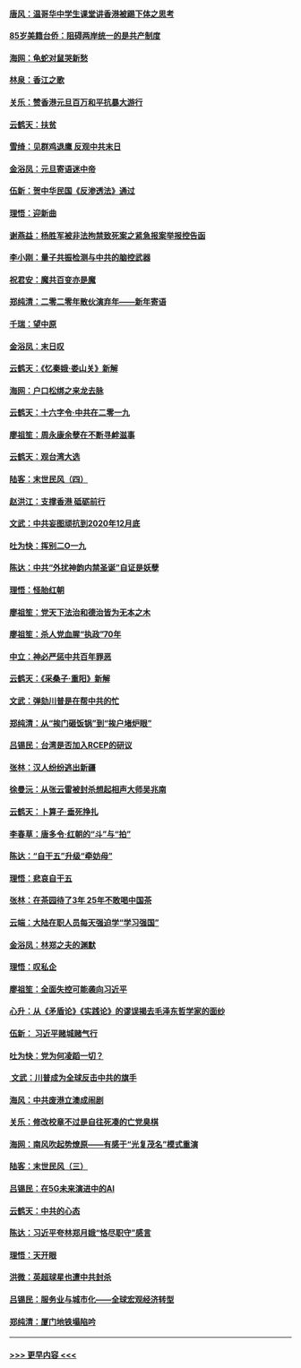 #### [唐风：温哥华中学生课堂讲香港被踢下体之思考](../pages/nsc993/n11766848.md?t=01041022) 
#### [85岁美籍台侨：阻碍两岸统一的是共产制度](../pages/nsc993/n11765043.md?t=01041022) 
#### [海网：龟蛇对鼠哭新愁](../pages/nsc993/n11764895.md?t=01041022) 
#### [林泉：香江之歌](../pages/nsc993/n11764415.md?t=01041022) 
#### [关乐：赞香港元旦百万和平抗暴大游行](../pages/nsc993/n11764382.md?t=01041022) 
#### [云鹤天：扶贫](../pages/nsc993/n11764245.md?t=01041022) 
#### [雪绮：见群鸡退鹰  反观中共末日](../pages/nsc993/n11762112.md?t=01041022) 
#### [金浴凤：元旦寄语迷中帝](../pages/nsc993/n11761788.md?t=01041022) 
#### [伍新：贺中华民国《反渗透法》通过](../pages/nsc993/n11761994.md?t=01041022) 
#### [理悟：迎新曲](../pages/nsc993/n11761152.md?t=01041022) 
#### [谢燕益：杨胜军被非法拘禁致死案之紧急报案举报控告函](../pages/nsc993/n11756134.md?t=01041022) 
#### [李小刚：量子共振检测与中共的脑控武器](../pages/nsc993/n11754518.md?t=01041022) 
#### [祝君安：魔共百变亦是魔](../pages/nsc993/n11754469.md?t=01041022) 
#### [郑纯清：二零二零年散伙演弃年——新年寄语](../pages/nsc993/n11754195.md?t=01041022) 
#### [千瑞：望中原](../pages/nsc993/n11754159.md?t=01041022) 
#### [金浴凤：末日叹](../pages/nsc993/n11752359.md?t=01041022) 
#### [云鹤天：《忆秦娥‧娄山关》新解](../pages/nsc993/n11752348.md?t=01041022) 
#### [海网：户口松绑之来龙去脉](../pages/nsc993/n11752328.md?t=01041022) 
#### [云鹤天：十六字令‧中共在二零一九](../pages/nsc993/n11752305.md?t=01041022) 
#### [廖祖笙：周永康余孽在不断寻衅滋事](../pages/nsc993/n11751013.md?t=01041022) 
#### [云鹤天：观台湾大选](../pages/nsc993/n11751007.md?t=01041022) 
#### [陆客：末世民风（四）](../pages/nsc993/n11749203.md?t=01041022) 
#### [赵洪江：支撑香港 砥砺前行](../pages/nsc993/n11748482.md?t=01041022) 
#### [文武：中共妄图顽抗到2020年12月底](../pages/nsc993/n11748446.md?t=01041022) 
#### [吐为快：挥别二O一九](../pages/nsc993/n11748411.md?t=01041022) 
#### [陈达：中共“外扰神韵内禁圣诞”自证是妖孽](../pages/nsc993/n11748226.md?t=01041022) 
#### [理悟：怪胎红朝](../pages/nsc993/n11748206.md?t=01041022) 
#### [廖祖笙：党天下法治和德治皆为无本之木](../pages/nsc993/n11748135.md?t=01041022) 
#### [廖祖笙：杀人党血腥“执政”70年](../pages/nsc993/n11745144.md?t=01041022) 
#### [中立：神必严惩中共百年罪恶](../pages/nsc993/n11744970.md?t=01041022) 
#### [云鹤天：《采桑子‧重阳》新解](../pages/nsc993/n11744948.md?t=01041022) 
#### [文武：弹劾川普是在帮中共的忙](../pages/nsc993/n11744758.md?t=01041022) 
#### [郑纯清：从“挨门砸饭锅”到“挨户堵炉眼”](../pages/nsc993/n11744745.md?t=01041022) 
#### [吕锡民：台湾是否加入RCEP的研议](../pages/nsc993/n11744701.md?t=01041022) 
#### [张林：汉人纷纷逃出新疆](../pages/nsc993/n11743530.md?t=01041022) 
#### [徐曼沅：从张云雷被封杀想起相声大师吴兆南](../pages/nsc993/n11741816.md?t=01041022) 
#### [云鹤天：卜算子‧垂死挣扎](../pages/nsc993/n11739956.md?t=01041022) 
#### [李春草：唐多令‧红朝的“斗”与“拍”](../pages/nsc993/n11739830.md?t=01041022) 
#### [陈达：“自干五”升级“牵妨母”](../pages/nsc993/n11739724.md?t=01041022) 
#### [理悟：悲哀自干五](../pages/nsc993/n11739547.md?t=01041022) 
#### [张林：在茶园待了3年 25年不敢喝中国茶](../pages/nsc993/n11739240.md?t=01041022) 
#### [云端：大陆在职人员每天强迫学“学习强国”](../pages/nsc993/n11738735.md?t=01041022) 
#### [金浴凤：林郑之夫的渊默](../pages/nsc993/n11737735.md?t=01041022) 
#### [理悟：叹私企](../pages/nsc993/n11737715.md?t=01041022) 
#### [廖祖笙：全面失控可能袭向习近平](../pages/nsc993/n11737704.md?t=01041022) 
#### [心升：从《矛盾论》《实践论》的谬误揭去毛泽东哲学家的面纱](../pages/nsc993/n11736962.md?t=01041022) 
#### [伍新： 习近平赌城赌气行](../pages/nsc993/n11736929.md?t=01041022) 
#### [吐为快：党为何凌蹈一切？](../pages/nsc993/n11736915.md?t=01041022) 
#### [ 文武：川普成为全球反击中共的旗手](../pages/nsc993/n11736882.md?t=01041022) 
#### [海风：中共废港立澳成闹剧](../pages/nsc993/n11735857.md?t=01041022) 
#### [关乐：修改校章不过是自往死凑的亡党臭棋](../pages/nsc993/n11735097.md?t=01041022) 
#### [海网：南风吹起势燎原——有感于“光复茂名”模式重演](../pages/nsc993/n11732308.md?t=01041022) 
#### [陆客：末世民风（三）](../pages/nsc993/n11732211.md?t=01041022) 
#### [吕锡民：在5G未来演进中的AI](../pages/nsc993/n11730010.md?t=01041022) 
#### [云鹤天：中共的心态](../pages/nsc993/n11729906.md?t=01041022) 
#### [陈达：习近平夸林郑月娥“恪尽职守”感言](../pages/nsc993/n11729881.md?t=01041022) 
#### [理悟：天开眼](../pages/nsc993/n11729699.md?t=01041022) 
#### [洪微：英超球星也遭中共封杀](../pages/nsc993/n11727243.md?t=01041022) 
#### [吕锡民：服务业与城市化——全球宏观经济转型](../pages/nsc993/n11725845.md?t=01041022) 
#### [郑纯清：厦门地铁塌陷吟](../pages/nsc993/n11725813.md?t=01041022) 

----
#### [ >>> 更早内容 <<< ](../indexes/nsc993-earlier.md)
